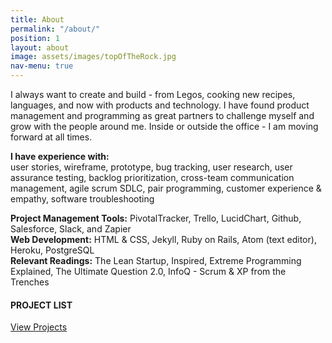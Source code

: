 ```yaml
---
title: About
permalink: "/about/"
position: 1
layout: about
image: assets/images/topOfTheRock.jpg
nav-menu: true
---
```

<div class="box">
<p>I always want to create and build - from Legos, cooking new recipes, languages, and now with products and technology. I have found product management and programming as great partners to challenge myself and grow with the people around me. Inside or outside the office - I am moving forward at all times.</p>

<p>
<strong>I have experience with:</strong><br />
user stories, wireframe, prototype, bug tracking, user research, user assurance testing, backlog prioritization, cross-team communication management, agile scrum SDLC, pair programming, customer experience & empathy, software troubleshooting</p>

<p>
<strong>Project Management Tools:</strong>
PivotalTracker, Trello, LucidChart, Github, Salesforce, Slack, and Zapier
<br />
<strong>Web Development:</strong>
HTML & CSS, Jekyll, Ruby on Rails, Atom (text editor), Heroku, PostgreSQL
<br />
<strong>Relevant Readings:</strong>
The Lean Startup, Inspired, Extreme Programming Explained, The Ultimate Question 2.0, InfoQ - Scrum & XP from the Trenches
</p>

<h4><strong>PROJECT LIST</strong></h4>
<a href="/projects.html" class="button">View Projects</a><br />

</div>

